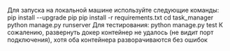 Для запуска на локальной машине используйте следующие команды:
pip install --upgrade pip
pip install -r requirements.txt
cd task_manager
python manage.py runserver
Для тестирования:
python manage.py test
К сожалению, развернуть докер контейнер не удалось (не видит порт подключения), хотя оба контейнера разворачиваются без ошибок
